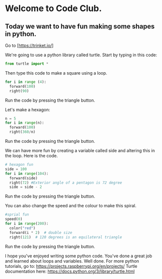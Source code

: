 # Welcome to Code Club. 
## Today we want to have fun making some shapes in python. 

Go to [https://trinket.io/]

We're going to use a python library called turtle.
Start by typing in this code:
``` python
from turtle import *
```

Then type this code to make a square using a loop. 
``` python
for i in range (4):
  forward(100)
  right(90)
```
Run the code by pressing the triangle button.

Let's make a hexagon:
``` python
n = 5
for i in range(n):
  forward(100)
  right(360/n)
```
Run the code by pressing the triangle button.

We can have more fun by creating a variable called side and altering this in the loop. 
Here is the code.
``` python
# hexagon fun
side = 100
for i in range(104):
  forward(side)
  right(72) #Exterior angle of a pentagon is 72 degree
  side = side - 2
```
Run the code by pressing the triangle button.

You can also change the speed and the colour to make this spiral. 
``` python
#sprial fun
speed(0)
for i in range(200):
  color("red")
  forward(i * 2)  # double size
  right(121)  # 120 degrees is an equilateral triangle
```
Run the code by pressing the triangle button.

I hope you've enjoyed writing some python code. 
You've done a great job and learned about loops and variables. 
Well done. 
For more python tutorials, go to: https://projects.raspberrypi.org/en/projects/
Turtle documentation here: https://docs.python.org/3/library/turtle.html

